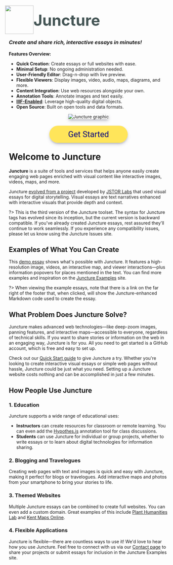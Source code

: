 <style>
a.cta {
  background-color: #FFE55A;
  border-radius: 50px;
  font-family: Roboto, Helvetica, sans-serif;
  font-weight: normal;
  font-size: 1.6rem;
  padding: 12px 60px;
  margin: auto;
  margin-top: 0;
  text-align: center;
  color: #0b0080;
  text-decoration: None;
}
.splash-end img, .splash-end a {
  box-shadow: rgba(50, 50, 93, 0.25) 0px 6px 12px -2px, rgba(0, 0, 0, 0.3) 0px 3px 7px -3px;
}
.splash-start p {
  display: flex;
  align-items: center;
  gap: 6px;
}
.splash-start p img {
  height: 30px;
}
p {
  display: flow-root;
}

</style>

<div class="splash">
<div class="splash-start">

<div class="splash-logo" style="display:flex;align-items:center;">
    <img src="https://juncture-digital.github.io/juncture/static/images/favicon.svg" style="margin:-12px 0 0 -12px;height:90px">
    <div style="font-size:3rem;color:#455;margin-top:-10px;font-weight:bold;">Juncture</div>
</div>

<h3 style="line-height:1.3;margin-top:1rem;"><i>Create and share rich, interactive essays in minutes!</i></h3>

**Features Overview:**

- **Quick Creation**: Create essays or full websites with ease.
- **Minimal Setup**: No ongoing administration needed.
- **User-Friendly Editor**: Drag-n-drop with live preview.
- **Flexible Viewers**: Display images, video, audio, maps, diagrams, and more.
- **Content Integration**: Use web resources alongside your own.
- **Annotation Tools**: Annotate images and text easily.
- **[IIIF-Enabled](/docs/iiif)**: Leverage high-quality digital objects.
- **Open Source**: Built on open tools and data formats.

</div>
<div class="splash-end">
    <div style="display:flex; flex-direction:column; align-items:center; gap:2rem;">
        <img class="splash-image" src="https://iiif-image.juncture-digital.org/iiif/2/e058046a1379d7dfc9a4daee11a9a6ca1b7ac9bafd78fd30d40ff92fef99ce86/full/500,/0/default.jpg" alt="Juncture graphic">
        <div><a href="#/docs/getting-started" class="cta">Get Started</a></div>
    </div>
</div>
</div>

# Welcome to Juncture

**Juncture** is a suite of tools and services that helps anyone easily create engaging web pages enriched with visual content like interactive images, videos, maps, and more.

Juncture [evolved from a project](https://www.doaks.org/research/mellon-initiatives/plant-humanities-initiative) developed by [JSTOR Labs](https://labs.jstor.org) that used visual essays for digital storytelling. Visual essays are text narratives enhanced with interactive visuals that provide depth and context.

?> This is the third version of the Juncture toolset. The syntax for Juncture tags has evolved since its inception, but the current version is backward compatible. If you've already created Juncture essays, rest assured they'll continue to work seamlessly. If you experience any compatibility issues, please let us know using the Juncture Issues site.

## Examples of What You Can Create

This [demo essay](/docs/examples/monument-valley) shows what's possible with Juncture. It features a high-resolution image, videos, an interactive map, and viewer interactions—plus information popovers for places mentioned in the text. You can find more examples and inspiration on the [Juncture Examples](https://juncture-digital.github.io/examples) site.

?> When viewing the example essays, note that there is a link on the far right of the footer that, when clicked, will show the Juncture-enhanced Markdown code used to create the essay.

## What Problem Does Juncture Solve?

Juncture makes advanced web technologies—like deep-zoom images, panning features, and interactive maps—accessible to everyone, regardless of technical skills. If you want to share stories or information on the web in an engaging way, Juncture is for you. All you need to get started is a GitHub account, which is free and easy to set up.

Check out our [Quick Start guide](/docs/quick-start) to give Juncture a try. Whether you're looking to create interactive visual essays or simple web pages without hassle, Juncture could be just what you need. Setting up a Juncture website costs nothing and can be accomplished in just a few minutes.

## How People Use Juncture

### 1. Education

Juncture supports a wide range of educational uses:

- **Instructors** can create resources for classroom or remote learning. You can even add the [Hypothes.is](https://web.hypothes.is/) annotation tool for class discussions.
- **Students** can use Juncture for individual or group projects, whether to write essays or to learn about digital technologies for information sharing.

### 2. Blogging and Travelogues

Creating web pages with text and images is quick and easy with Juncture, making it perfect for blogs or travelogues. Add interactive maps and photos from your smartphone to bring your stories to life.

### 3. Themed Websites

Multiple Juncture essays can be combined to create full websites. You can even add a custom domain. Great examples of this include [Plant Humanities Lab](https://lab.plant-humanities.org/) and [Kent Maps Online](https://kent-maps.online/).

### 4. Flexible Applications

Juncture is flexible—there are countless ways to use it! We'd love to hear how you use Juncture. Feel free to connect with us via our [Contact page](/contact) to share your projects or submit essays for inclusion in the Juncture Examples site.
